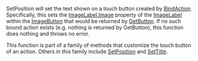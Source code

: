 SetPosition will set the text shown on a touch button created by [BindAction](https://developer.roblox.com/en-us/api-reference/function/ContextActionService/BindAction). Specifically, this sets the [ImageLabel.Image](https://developer.roblox.com/en-us/api-reference/property/ImageLabel/Image) property of the [ImageLabel](https://developer.roblox.com/en-us/api-reference/class/ImageLabel) within the [ImageButton](https://developer.roblox.com/en-us/api-reference/class/ImageButton) that would be returned by [GetButton](https://developer.roblox.com/en-us/api-reference/function/ContextActionService/GetButton). If no such bound action exists (e.g. nothing is returned by GetButton), this function does nothing and throws no error.

This function is part of a family of methods that customize the touch button of an action. Others in this family include [SetPosition](https://developer.roblox.com/en-us/api-reference/function/ContextActionService/SetPosition) and [SetTitle](https://developer.roblox.com/en-us/api-reference/function/ContextActionService/SetTitle).